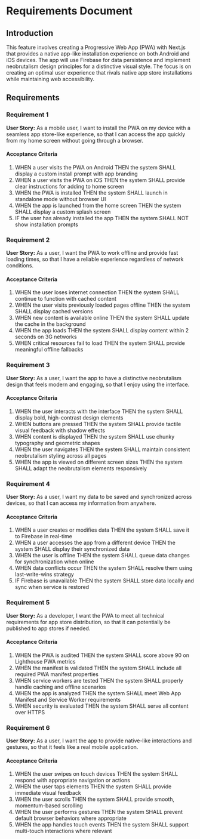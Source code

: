 # Requirements Document

## Introduction

This feature involves creating a Progressive Web App (PWA) with Next.js that provides a native app-like installation experience on both Android and iOS devices. The app will use Firebase for data persistence and implement neobrutalism design principles for a distinctive visual style. The focus is on creating an optimal user experience that rivals native app store installations while maintaining web accessibility.

## Requirements

### Requirement 1

**User Story:** As a mobile user, I want to install the PWA on my device with a seamless app store-like experience, so that I can access the app quickly from my home screen without going through a browser.

#### Acceptance Criteria

1. WHEN a user visits the PWA on Android THEN the system SHALL display a custom install prompt with app branding
2. WHEN a user visits the PWA on iOS THEN the system SHALL provide clear instructions for adding to home screen
3. WHEN the PWA is installed THEN the system SHALL launch in standalone mode without browser UI
4. WHEN the app is launched from the home screen THEN the system SHALL display a custom splash screen
5. IF the user has already installed the app THEN the system SHALL NOT show installation prompts

### Requirement 2

**User Story:** As a user, I want the PWA to work offline and provide fast loading times, so that I have a reliable experience regardless of network conditions.

#### Acceptance Criteria

1. WHEN the user loses internet connection THEN the system SHALL continue to function with cached content
2. WHEN the user visits previously loaded pages offline THEN the system SHALL display cached versions
3. WHEN new content is available online THEN the system SHALL update the cache in the background
4. WHEN the app loads THEN the system SHALL display content within 2 seconds on 3G networks
5. WHEN critical resources fail to load THEN the system SHALL provide meaningful offline fallbacks

### Requirement 3

**User Story:** As a user, I want the app to have a distinctive neobrutalism design that feels modern and engaging, so that I enjoy using the interface.

#### Acceptance Criteria

1. WHEN the user interacts with the interface THEN the system SHALL display bold, high-contrast design elements
2. WHEN buttons are pressed THEN the system SHALL provide tactile visual feedback with shadow effects
3. WHEN content is displayed THEN the system SHALL use chunky typography and geometric shapes
4. WHEN the user navigates THEN the system SHALL maintain consistent neobrutalism styling across all pages
5. WHEN the app is viewed on different screen sizes THEN the system SHALL adapt the neobrutalism elements responsively

### Requirement 4

**User Story:** As a user, I want my data to be saved and synchronized across devices, so that I can access my information from anywhere.

#### Acceptance Criteria

1. WHEN a user creates or modifies data THEN the system SHALL save it to Firebase in real-time
2. WHEN a user accesses the app from a different device THEN the system SHALL display their synchronized data
3. WHEN the user is offline THEN the system SHALL queue data changes for synchronization when online
4. WHEN data conflicts occur THEN the system SHALL resolve them using last-write-wins strategy
5. IF Firebase is unavailable THEN the system SHALL store data locally and sync when service is restored

### Requirement 5

**User Story:** As a developer, I want the PWA to meet all technical requirements for app store distribution, so that it can potentially be published to app stores if needed.

#### Acceptance Criteria

1. WHEN the PWA is audited THEN the system SHALL score above 90 on Lighthouse PWA metrics
2. WHEN the manifest is validated THEN the system SHALL include all required PWA manifest properties
3. WHEN service workers are tested THEN the system SHALL properly handle caching and offline scenarios
4. WHEN the app is analyzed THEN the system SHALL meet Web App Manifest and Service Worker requirements
5. WHEN security is evaluated THEN the system SHALL serve all content over HTTPS

### Requirement 6

**User Story:** As a user, I want the app to provide native-like interactions and gestures, so that it feels like a real mobile application.

#### Acceptance Criteria

1. WHEN the user swipes on touch devices THEN the system SHALL respond with appropriate navigation or actions
2. WHEN the user taps elements THEN the system SHALL provide immediate visual feedback
3. WHEN the user scrolls THEN the system SHALL provide smooth, momentum-based scrolling
4. WHEN the user performs gestures THEN the system SHALL prevent default browser behaviors where appropriate
5. WHEN the app handles touch events THEN the system SHALL support multi-touch interactions where relevant